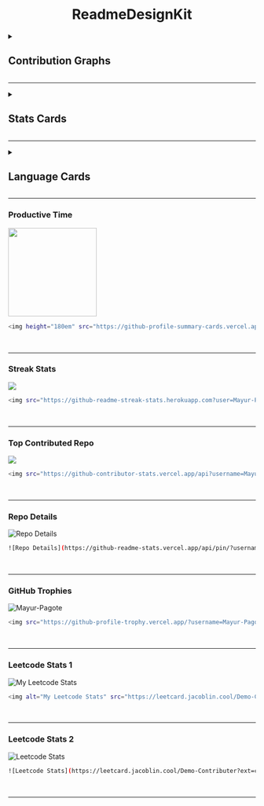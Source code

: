<h1 align="center"> ReadmeDesignKit </h1>

<details>
<summary><h2>Contribution Graphs</h2></summary>

<h3>Contribution Graph 1 </h3> 
<img src = "https://github-readme-activity-graph.vercel.app/graph?username=Mayur-Pagote&theme=react-dark&hide_border=false">

```bash
<img src = "https://github-readme-activity-graph.vercel.app/graph?username=Mayur-Pagote&theme=react-dark&hide_border=false">
```
<br>

---


<h3>Contribution Graph 2 </h3> 
<img height = "180em" src = "https://github-profile-summary-cards.vercel.app/api/cards/profile-details?username=Mayur-Pagote&theme=radical"/>

```bash
<img height = "180em" src = "https://github-profile-summary-cards.vercel.app/api/cards/profile-details?username=Mayur-Pagote&theme=radical"/>
```
<br>

---


<h3>Contribution Graph 3 </h3> 
<img src="https://ssr-contributions-svg.vercel.app/_/Mayur-Pagote?chart=3dbar&gap=0.6&scale=2&gradient=true&flatten=0&animation=mess&animation_duration=6&animation_loop=true&format=svg&weeks=50&theme=purple&widget_size=large&colors=FF6F61,FF9671,FFC15E,72F2EB,1282A2,FCE2DB,FAD4D8,DBDFFD&dark=true">
 
```bash
<img src="https://ssr-contributions-svg.vercel.app/_/Mayur-Pagote?chart=3dbar&gap=0.6&scale=2&gradient=true&flatten=0&animation=mess&animation_duration=6&animation_loop=true&format=svg&weeks=50&theme=purple&widget_size=large&colors=FF6F61,FF9671,FFC15E,72F2EB,1282A2,FCE2DB,FAD4D8,DBDFFD&dark=true">
```
<br>

---


<h3>Contribution Graph 4 </h3> 
<div>
<picture>
<source media="(prefers-color-scheme: dark)" srcset="https://ssr-contributions-svg.vercel.app/_/Mayur-Pagote?chart=3dbar&gap=0.6&scale=2&flatten=2&animation=wave&animation_duration=4&animation_delay=0.06&animation_amplitude=24&animation_frequency=0.1&animation_wave_center=0_3&format=svg&weeks=34&theme=native&dark=true">
<source media="(prefers-color-scheme: light)" srcset="https://ssr-contributions-svg.vercel.app/_/Mayur-Pagote?chart=3dbar&gap=0.6&scale=2&flatten=2&animation=wave&animation_duration=4&animation_delay=0.06&animation_amplitude=24&animation_frequency=0.1&animation_wave_center=0_3&format=svg&weeks=34&theme=native">
<img alt="GitHub Contributions Graph" src="https://ssr-contributions-svg.vercel.app/_/Mayur-Pagote?chart=3dbar&flatten=1&weeks=34&animation=wave&format=svg&gap=0.6&animation_frequency=0.2&animation_amplitude=20&theme=pink">
</picture>
</div>
 
```bash
<div>
<picture>
<source media="(prefers-color-scheme: dark)" srcset="https://ssr-contributions-svg.vercel.app/_/Mayur-Pagote?chart=3dbar&gap=0.6&scale=2&flatten=2&animation=wave&animation_duration=4&animation_delay=0.06&animation_amplitude=24&animation_frequency=0.1&animation_wave_center=0_3&format=svg&weeks=34&theme=native&dark=true">
<source media="(prefers-color-scheme: light)" srcset="https://ssr-contributions-svg.vercel.app/_/Mayur-Pagote?chart=3dbar&gap=0.6&scale=2&flatten=2&animation=wave&animation_duration=4&animation_delay=0.06&animation_amplitude=24&animation_frequency=0.1&animation_wave_center=0_3&format=svg&weeks=34&theme=native">
<img alt="GitHub Contributions Graph" src="https://ssr-contributions-svg.vercel.app/_/Mayur-Pagote?chart=3dbar&flatten=1&weeks=34&animation=wave&format=svg&gap=0.6&animation_frequency=0.2&animation_amplitude=20&theme=pink">
</picture>
</div>
```
<br>

---


<h3>Contribution Graph 5 </h3> 
<img alt="GitHub Contributions Graph" src="https://ssr-contributions-svg.vercel.app/_/Mayur-Pagote?chart=3dbar&flatten=1&weeks=34&animation=wave&format=svg&gap=0.6&animation_frequency=0.2&animation_amplitude=20&theme=pink"/>

```bash
<img alt="GitHub Contributions Graph" src="https://ssr-contributions-svg.vercel.app/_/Mayur-Pagote?chart=3dbar&flatten=1&weeks=34&animation=wave&format=svg&gap=0.6&animation_frequency=0.2&animation_amplitude=20&theme=pink"/>
```
<br>

</details>

---

<details>
<summary><h2>Stats Cards</h2></summary>
 
<h3>Stats Card 1 </h3> 
<img height="180em" src="https://github-profile-summary-cards.vercel.app/api/cards/stats?username=Mayur-Pagote&theme=2077"/>

```bash
<img height="180em" src="https://github-profile-summary-cards.vercel.app/api/cards/stats?username=Mayur-Pagote&theme=2077"/>
```
<br>

---


<h3>Stats Card 2 </h3> 
<img height="180em" src="https://github-readme-stats.vercel.app/api?username=Mayur-Pagote&show_icons=true&locale=en&theme=tokyonight" alt="Mayur-Pagote" />
 
```bash
<img height="180em" src="https://github-readme-stats.vercel.app/api?username=Mayur-Pagote&show_icons=true&locale=en&theme=tokyonight" alt="Mayur-Pagote" />
```
<br>

---


<h3>Stats Card 3 </h3> 
<img height="180em" src="https://github-stats-alpha.vercel.app/api/?username=Mayur-Pagote" alt ="Stats"/>
 
```bash
<img height="180em" src="https://github-stats-alpha.vercel.app/api/?username=Mayur-Pagote" alt ="Stats"/>
```
<br>

---


<h3>Stats Card 4 </h3> 
<img height="180em" src="https://github-readme-stats.vercel.app/api?username=Mayur-Pagote&show=reviews,prs_merged,prs_merged_percentage&show_icons=true&theme=synthwave"/>
 
```bash
<img height="180em" src="https://github-readme-stats.vercel.app/api?username=Mayur-Pagote&show=reviews,prs_merged,prs_merged_percentage&show_icons=true&theme=synthwave"/>
```
<br>

---


<h3>Stats Card 5 </h3> 
<img height="180em" src="https://github-readme-stats.vercel.app/api?username=Mayur-Pagote&rank_icon=github&theme=highcontrast">

```bash
<img height="180em" src="https://github-readme-stats.vercel.app/api?username=Mayur-Pagote&rank_icon=github&theme=highcontrast">
```
<br>

---


<h3>Stats Card 6 </h3> 
<img height="180em" src="https://github-readme-stats.vercel.app/api?username=Mayur-Pagote&rank_icon=percentile&theme=vision-friendly-dark">

```bash
<img height="180em" src="https://github-readme-stats.vercel.app/api?username=Mayur-Pagote&rank_icon=percentile&theme=vision-friendly-dark">
```
<br>

---


<h3>Stats Bar Card </h3> 
<img height="180em" src="https://github-widgetbox.vercel.app/api/profile?username=Mayur-Pagote&data=followers,repositories,stars,commits&theme=dark" alt="GitHub WidgetBox" width="90%" height="0%">
 
```bash
<img height="180em" src="https://github-widgetbox.vercel.app/api/profile?username=Mayur-Pagote&data=followers,repositories,stars,commits&theme=dark" alt="GitHub WidgetBox" width="90%" height="0%">
```
<br>

</details>

---

<details>
<summary><h2>Language Cards</h2></summary>
 
<h3>Most Used Language Card 1 </h3> 
<img height = "180em" src="https://github-readme-stats.vercel.app/api/top-langs/?username=Mayur-Pagote&langs_count=5"/>

```bash
<img height = "180em" src="https://github-readme-stats.vercel.app/api/top-langs/?username=Mayur-Pagote&langs_count=5"/>
```
<br>

---


<h3>Most Used Language Card 2 </h3> 
<img height = "180em" src="https://github-readme-stats.vercel.app/api/top-langs/?username=Mayur-Pagote&layout=compact"/>

```bash
<img height = "180em" src="https://github-readme-stats.vercel.app/api/top-langs/?username=Mayur-Pagote&layout=compact"/>
```
<br>

---


<h3>Most Used Language Card 3 </h3> 
<img height = "180em" src="https://github-readme-stats.vercel.app/api/top-langs/?username=Mayur-Pagote&layout=donut-vertical&theme=dark"/>

```bash
<img height = "180em" src="https://github-readme-stats.vercel.app/api/top-langs/?username=Mayur-Pagote&layout=donut-vertical&theme=dark"/>
```
<br>

---


<h3>Most Used Language Card 4 </h3> 
<img height = "180em" src="https://github-readme-stats.vercel.app/api/top-langs/?username=Mayur-Pagote&layout=pie&theme=merko"/>

```bash
<img height = "180em" src="https://github-readme-stats.vercel.app/api/top-langs/?username=Mayur-Pagote&layout=pie&theme=merko"/>
```
<br>

---


<h3>Most Used Language Card 5 </h3> 
<img height = "180em" src="https://github-readme-stats.vercel.app/api/top-langs/?username=Mayur-Pagote&hide_progress=true"/>

```bash
<img height = "180em" src="https://github-readme-stats.vercel.app/api/top-langs/?username=Mayur-Pagote&hide_progress=true"/>
```
<br>

---


<h3>Top Language By Repo </h3> 
<img height="180em" src="https://github-profile-summary-cards.vercel.app/api/cards/repos-per-language?username=Mayur-Pagote&theme=transparent"  />

```bash
<img height="180em" src="https://github-profile-summary-cards.vercel.app/api/cards/repos-per-language?username=Mayur-Pagote&theme=transparent"  />
```
<br>

---


<h3>Most Commit Language </h3> 
<img height="180em" src="https://github-profile-summary-cards.vercel.app/api/cards/most-commit-language?username=Mayur-Pagote&theme=transparent"  />

```bash
<img height="180em" src="https://github-profile-summary-cards.vercel.app/api/cards/most-commit-language?username=Mayur-Pagote&theme=transparent"  />
```

<br>

</details>

---

<h3>Productive Time </h3> 
<img height="180em" src="https://github-profile-summary-cards.vercel.app/api/cards/productive-time?username=Mayur-Pagote&theme=transparent" />

```bash
<img height="180em" src="https://github-profile-summary-cards.vercel.app/api/cards/productive-time?username=Mayur-Pagote&theme=transparent" />
```

<br>

---


<h3>Streak Stats </h3> 
<img src="https://github-readme-streak-stats.herokuapp.com?user=Mayur-Pagote&theme=transparent&hide_border=true&" align="center" />
 
```bash
<img src="https://github-readme-streak-stats.herokuapp.com?user=Mayur-Pagote&theme=transparent&hide_border=true&" align="center" />
```

<br>

---


<h3>Top Contributed Repo </h3> 
<img src="https://github-contributor-stats.vercel.app/api?username=Mayur-Pagote&limit=5&theme=transparent&hide_border=true&combine_all_yearly_contributions=true" />
 
```bash
<img src="https://github-contributor-stats.vercel.app/api?username=Mayur-Pagote&limit=5&theme=transparent&hide_border=true&combine_all_yearly_contributions=true" />
```

<br>

---


<h3>Repo Details</h3> 

![Repo Details](https://github-readme-stats.vercel.app/api/pin/?username=Mayur-Pagote\&repo=README_Design_Kit\&theme=jolly)
 
```bash
![Repo Details](https://github-readme-stats.vercel.app/api/pin/?username=Mayur-Pagote\&repo=README_Design_Kit\&theme=jolly)
```

<br>

---


<h3>GitHub Trophies </h3> 
<img src="https://github-profile-trophy.vercel.app/?username=Mayur-Pagote&theme=radical" alt="Mayur-Pagote" />
 
```bash
<img src="https://github-profile-trophy.vercel.app/?username=Mayur-Pagote&theme=radical" alt="Mayur-Pagote" />
```

<br>

---


<h3>Leetcode Stats 1 </h3> 
<img alt="My Leetcode Stats" src="https://leetcard.jacoblin.cool/Demo-Contributer?theme=dark&font=Josefin%20Slab&ext=heatmap" />
 
```bash
<img alt="My Leetcode Stats" src="https://leetcard.jacoblin.cool/Demo-Contributer?theme=dark&font=Josefin%20Slab&ext=heatmap" />
```

<br>

---


<h3>Leetcode Stats 2 </h3> 

![Leetcode Stats](https://leetcard.jacoblin.cool/Demo-Contributer?ext=contest&theme=dark)
 
```bash
![Leetcode Stats](https://leetcard.jacoblin.cool/Demo-Contributer?ext=contest&theme=dark)
```

<br>

---

